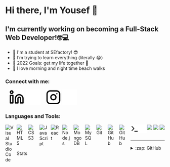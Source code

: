 # Hi there, I'm Yousef 👋 


## I'm currently working on becoming a Full-Stack Web Developer!🤓💻

- 🔭 I'm a student at SEfactory! 😎
- 🌱 I’m trying to learn everything (literally 😂)
- 🥅 2022 Goals: get my life together 🤣
- 🌊 I love morning and night time beach walks 

### Connect with me:

&nbsp;&nbsp;
[![website](./img/linkedin-light.svg)](https://www.linkedin.com/in/yousef-baytam-80467419b/)
[![website](./img/linkedin-dark.svg)](https://www.linkedin.com/in/yousef-baytam-80467419b/)
&nbsp;&nbsp;
[![website](./img/instagram-light.svg)](https://www.instagram.com/yousef.baytam/)
[![website](./img/instagram-dark.svg)](https://www.instagram.com/yousef.baytam/)

### Languages and Tools:

<img align="left" alt="Visual Studio Code" width="26px" src="https://cdn.jsdelivr.net/gh/devicons/devicon/icons/vscode/vscode-original.svg" style="padding-right:10px;" />
<img align="left" alt="HTML5" width="26px" src="https://cdn.jsdelivr.net/gh/devicons/devicon/icons/html5/html5-original.svg" style="padding-right:10px;" />
<img align="left" alt="CSS3" width="26px" src="https://cdn.jsdelivr.net/gh/devicons/devicon/icons/css3/css3-original.svg" style="padding-right:10px;" />
<img align="left" alt="JavaScript" width="26px" src="https://cdn.jsdelivr.net/gh/devicons/devicon/icons/javascript/javascript-original.svg" style="padding-right:10px;" />
<img src="https://cdn.jsdelivr.net/gh/devicons/devicon/icons/python/python-original-wordmark.svg" width="26px"/>
<img src="https://cdn.jsdelivr.net/gh/devicons/devicon/icons/php/php-plain.svg" width="26px"/>
<img align="left" alt="React" width="26px" src="https://cdn.jsdelivr.net/gh/devicons/devicon/icons/react/react-original.svg" style="padding-right:10px;" />
<img align="left" alt="Node.js" width="26px" src="https://cdn.jsdelivr.net/gh/devicons/devicon/icons/nodejs/nodejs-original.svg" style="padding-right:10px;" />
<img src="https://cdn.jsdelivr.net/gh/devicons/devicon/icons/laravel/laravel-plain-wordmark.svg" width="26px"/>
<img align="left" alt="MongoDB" width="26px" src="https://cdn.jsdelivr.net/gh/devicons/devicon/icons/mongodb/mongodb-original.svg" style="padding-right:10px;" />
<img align="left" alt="MySQL" width="26px" src="https://cdn.jsdelivr.net/gh/devicons/devicon/icons/mysql/mysql-original.svg" style="padding-right:10px;" />
<img align="left" alt="Git" width="26px" src="https://cdn.jsdelivr.net/gh/devicons/devicon/icons/git/git-original.svg" style="padding-right:10px;" />
<img align="left" alt="GitHub" width="26px" src="https://user-images.githubusercontent.com/3369400/139447912-e0f43f33-6d9f-45f8-be46-2df5bbc91289.png" style="padding-right:10px;" />
<img align="left" alt="GitHub" width="26px" src="https://user-images.githubusercontent.com/3369400/139448065-39a229ba-4b06-434b-bc67-616e2ed80c8f.png" style="padding-right:10px;" />
<img align="left" alt="Terminal" width="26px" src="./img/terminal-light.svg" />
<img align="left" alt="Terminal" width="26px" src="./img/terminal-dark.svg" />

<br />
<br />

---

<details>
  <summary>:zap: GitHub Stats</summary>

  <img align="left" alt="Yousef-Baytam's GitHub Stats" src="https://github-readme-stats.vercel.app/api?username=Yousef-Baytam&show_icons=true&hide_border=false&title_color=ff652f&icon_color=FFE400&bg_color=09131B&text_color=ffffff&border_color=0c1a25" />

</details>
